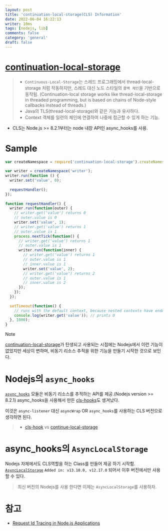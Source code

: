 ```yaml
---
layout: post
title: 'continuation-local-storage(CLS) Information'
date: 2022-06-04 16:22:13
writer: 10ms
tags: [nodejs, lib]
comments: false
category: 'general'
draft: false
---
```


# [continuation-local-storage](https://www.npmjs.com/package/continuation-local-storage)
> - `Continuous-Local-Storage`는 스레드 프로그래밍에서 thread-local-storage 처럼 작동하지만, 스레드 대신 노드 스타일의 `콜백 체인`을 기반으로 동작됨. 
> (Continuation-local storage works like thread-local-storage in threaded programming, but is based on chains of Node-style callbacks instead of threads.)
> - Java의 TLS(thread-local-storage)와 같은 기능과 유사하다.
> - Context 객체를 일련의 체인에 연결하여 나중에 접근할 수 있게 하는 기능.
* CLS는 Node.js >= 8.2.1부터는 node 내장 API인 async_hooks를 사용.

# Sample
```typescript
var createNamespace = require('continuation-local-storage').createNamespace;
 
var writer = createNamespace('writer');
writer.run(function () {
  writer.set('value', 0);
 
  requestHandler();
});
 
function requestHandler() {
  writer.run(function(outer) {
    // writer.get('value') returns 0
    // outer.value is 0
    writer.set('value', 1);
    // writer.get('value') returns 1
    // outer.value is 1
    process.nextTick(function() {
      // writer.get('value') returns 1
      // outer.value is 1
      writer.run(function(inner) {
        // writer.get('value') returns 1
        // outer.value is 1
        // inner.value is 1
        writer.set('value', 2);
        // writer.get('value') returns 2
        // outer.value is 1
        // inner.value is 2
      });
    });
  });
 
  setTimeout(function() {
    // runs with the default context, because nested contexts have ended
    console.log(writer.get('value')); // prints 0
  }, 1000);
}
```

> [!NOTE]
> 
> [continuation-local-storage](https://www.npmjs.com/package/continuation-local-storage)가 탄생되고 사용되는 시점에는 Nodejs에서 이런 기능이 없었지만 세상이 변하며, 비동기 리소스 추적을 위한 기능을 만들기 시작한 것으로 보인다.

# Nodejs의 `async_hooks`
[`async_hooks`](https://nodejs.org/api/async_hooks.html#async_hooks_overview) 모듈은 비동기 리소스를 추적하는 API를 제공.(Nodejs version >= 8.2.1)
async_hooks을 사용해서 만든 [cls-hooks](https://github.com/Jeff-Lewis/cls-hooked)도 생겨났다.

이것은 `async-listener` 대신 `asyncWrap` OR `async_hooks`를 사용하는 CLS 버전으로 생각하면 된다.

> - [cls-hook](https://github1s.com/Jeff-Lewis/cls-hooked/blob/HEAD/context.js) vs [continue-local-storage](https://github1s.com/othiym23/node-continuation-local-storage/blob/HEAD/context.js)

# async_hooks의 `AsyncLocalStorage`
Nodejs 자체에서도 CLS역할을 하는 Class를 만들어 제공 하기 시작함. [`AsyncLocalStorage`](https://nodejs.org/api/async_hooks.html#async_hooks_class_asynclocalstorage)
`Added in: v13.10.0, v12.17.0` 되어서 이후 버전에서만 사용 할 수 있다.

> 최신 버전의 Nodejs를 사용 한다면 이제는 `AsyncLocalStorage`를 사용하자.

# 참고
* [Request Id Tracing in Node.js Applications](https://itnext.io/request-id-tracing-in-node-js-applications-c517c7dab62d)